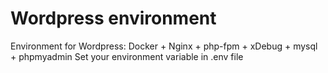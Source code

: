 # Wordpress environment
Environment for Wordpress: Docker + Nginx + php-fpm + xDebug + mysql + phpmyadmin
Set your environment variable in .env file 